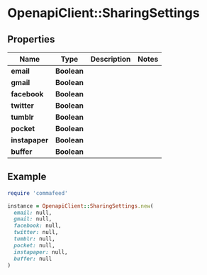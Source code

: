# OpenapiClient::SharingSettings

## Properties

| Name | Type | Description | Notes |
| ---- | ---- | ----------- | ----- |
| **email** | **Boolean** |  |  |
| **gmail** | **Boolean** |  |  |
| **facebook** | **Boolean** |  |  |
| **twitter** | **Boolean** |  |  |
| **tumblr** | **Boolean** |  |  |
| **pocket** | **Boolean** |  |  |
| **instapaper** | **Boolean** |  |  |
| **buffer** | **Boolean** |  |  |

## Example

```ruby
require 'commafeed'

instance = OpenapiClient::SharingSettings.new(
  email: null,
  gmail: null,
  facebook: null,
  twitter: null,
  tumblr: null,
  pocket: null,
  instapaper: null,
  buffer: null
)
```

